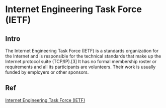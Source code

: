 # Internet Engineering Task Force (IETF)
## Intro
The Internet Engineering Task Force (IETF) is a standards organization for the Internet and is responsible for the technical standards that make up the Internet protocol suite (TCP/IP).[3] It has no formal membership roster or requirements and all its participants are volunteers. Their work is usually funded by employers or other sponsors.

## Ref
[Internet Engineering Task Force (IETF)](https://en.wikipedia.org/wiki/Internet_Engineering_Task_Force#Steering_group)
